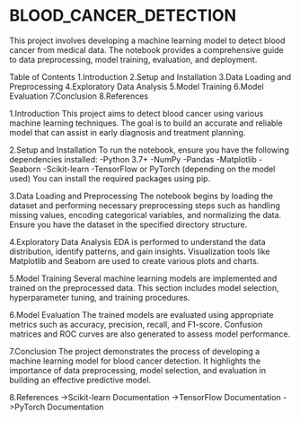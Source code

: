 # BLOOD_CANCER_DETECTION
This project involves developing a machine learning model to detect blood cancer from medical data. The notebook provides a comprehensive guide to data preprocessing, model training, evaluation, and deployment.

Table of Contents
  1.Introduction
  2.Setup and Installation
  3.Data Loading and Preprocessing
  4.Exploratory Data Analysis
  5.Model Training
  6.Model Evaluation
  7.Conclusion
  8.References
  
1.Introduction
This project aims to detect blood cancer using various machine learning techniques. The goal is to build an accurate and reliable model that can assist in early diagnosis and treatment planning.

2.Setup and Installation
To run the notebook, ensure you have the following dependencies installed:
  -Python 3.7+
  -NumPy
  -Pandas
  -Matplotlib
  -Seaborn
  -Scikit-learn
  -TensorFlow or PyTorch (depending on the model used)
You can install the required packages using pip.

3.Data Loading and Preprocessing
The notebook begins by loading the dataset and performing necessary preprocessing steps such as handling missing values, encoding categorical variables, and normalizing the data. Ensure you have the dataset in the specified directory structure.

4.Exploratory Data Analysis
EDA is performed to understand the data distribution, identify patterns, and gain insights. Visualization tools like Matplotlib and Seaborn are used to create various plots and charts.

5.Model Training
Several machine learning models are implemented and trained on the preprocessed data. This section includes model selection, hyperparameter tuning, and training procedures.

6.Model Evaluation
The trained models are evaluated using appropriate metrics such as accuracy, precision, recall, and F1-score. Confusion matrices and ROC curves are also generated to assess model performance.

7.Conclusion
The project demonstrates the process of developing a machine learning model for blood cancer detection. It highlights the importance of data preprocessing, model selection, and evaluation in building an effective predictive model.

8.References
  ->Scikit-learn Documentation
  ->TensorFlow Documentation
  ->PyTorch Documentation
